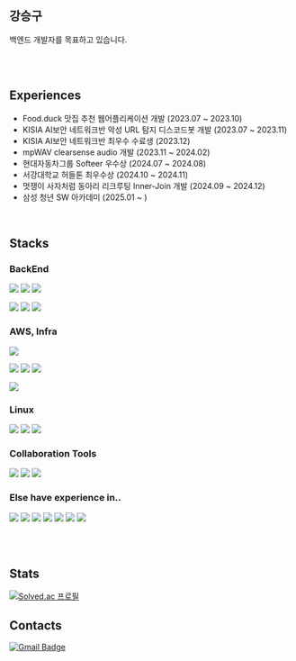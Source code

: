 ## 강승구

백엔드 개발자를 목표하고 있습니다.

<br/>
<br/>

## Experiences

- <a herf = "https://github.com/eclipse25/Food.duck-Web-Project">Food.duck</a> 맛집 추천 웹어플리케이션 개발 (2023.07 ~ 2023.10)
- KISIA AI보안 네트워크반 악성 URL 탐지 디스코드봇 개발 (2023.07 ~ 2023.11)
- KISIA AI보안 네트워크반 최우수 수료생 (2023.12)
- mpWAV clearsense audio 개발 (2023.11 ~ 2024.02)
- 현대자동차그룹 Softeer 우수상 (2024.07 ~ 2024.08)
- 서강대학교 허들톤 최우수상 (2024.10 ~ 2024.11)
- 멋쟁이 사자처럼 동아리 리크루팅 <a herf = "https://github.com/Likelion-Inner-Join/Backend">Inner-Join</a> 개발 (2024.09 ~ 2024.12)
- 삼성 청년 SW 아카데미 (2025.01 ~ )
<br/>

## Stacks

### BackEnd

<img src="https://img.shields.io/badge/java-E34F26?style=flat-square&logo=openjdk&logoColor=white"> <img src="https://img.shields.io/badge/spring-6DB33F?style=flat-square&logo=spring&logoColor=white"> <img src="https://img.shields.io/badge/spring boot-6DB33F?style=flat-square&logo=spring boot&logoColor=white"> 
 
<img src="https://img.shields.io/badge/mysql-4479A1?style=flat-square&logo=mysql&logoColor=white"> <img src="https://img.shields.io/badge/redis-DC382D?style=flat-square&logo=redis&logoColor=white"> <img src="https://img.shields.io/badge/spring data jpa-6DB33F?style=flat-square&logo=spring data jpa&logoColor=white">
  
### AWS, Infra
<img src="https://img.shields.io/badge/github actions-2088FF?style=flat-square&logo=github actions&logoColor=white"> 

<img src="https://img.shields.io/badge/amazon ec2-FF9900?style=flat-square&logo=amazon ec2&logoColor=white"> <img src="https://img.shields.io/badge/amazon rds-2088FF?style=flat-square&logo=amazon rds&logoColor=white"> <img src="https://img.shields.io/badge/amazon s3-569A31?style=flat-square&logo=amazon s3&logoColor=white">

<img src="https://img.shields.io/badge/microsoft azure-0078D4?style=flat-square&logo=microsoft azure&logoColor=white">

### Linux

<img src="https://img.shields.io/badge/C-033963?style=flat-square&logo=C&logoColor=white"> <img src="https://img.shields.io/badge/c++-00599C?style=flat-square&logo=c%2B%2B&logoColor=white"> <img src="https://img.shields.io/badge/linux-FCC624?style=flat-square&logo=linux&logoColor=white">

### Collaboration Tools

<img src="https://img.shields.io/badge/github-181717?style=flat-square&logo=github&logoColor=white"> <img src="https://img.shields.io/badge/figma-F24E1E?style=flat-square&logo=figma&logoColor=white">
<img src="https://img.shields.io/badge/slack-4A154B?style=flat-square&logo=slack&logoColor=white">

### Else have experience in..

<img src="https://img.shields.io/badge/android studio-3DDC84?style=flat-square&logo=android studio&logoColor=white"> <img src="https://img.shields.io/badge/css-1572B6?style=flat-square&logo=css3&logoColor=white">
<img src="https://img.shields.io/badge/javascript-F7DF1E?style=flat-square&logo=javascript&logoColor=white">
<img src="https://img.shields.io/badge/kotlin-7F52FF?style=flat-square&logo=kotlin&logoColor=white">
<img src="https://img.shields.io/badge/vue.js-4FC08D?style=flat-square&logo=vue.js&logoColor=white">
<img src="https://img.shields.io/badge/flutter-02569B?style=flat-square&logo=flutter&logoColor=white">
<img src="https://img.shields.io/badge/django-092E20?style=flat-square&logo=django&logoColor=white">

<br/>

<br/>

## Stats

[![Solved.ac 프로필](http://mazassumnida.wtf/api/v2/generate_badge?boj=v010309)](https://solved.ac/v010309)
## Contacts

[![Gmail Badge](https://img.shields.io/badge/Gmail-d14836?style=flat-square&logo=Gmail&logoColor=white&link=mailto:chungomega@gmail.com)](mailto:chungomega@gmail.com)
